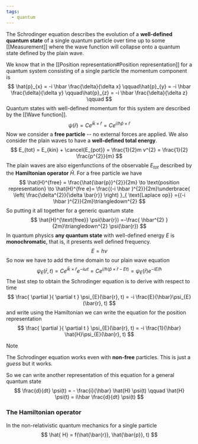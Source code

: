 ```yaml
---
tags:
  - quantum
---
```

The Schrodinger equation describes the evolution of a **well-defined quantum state** of a single quantum particle over time up to some [[Measurement]] where the wave function will collapse onto a quantum state defined by the plain wave.

We know that in the [[Position representation#Position representation]] for a quantum system consisting of a single particle the momentum component is
$$
\hat{p}_{x} = -i \hbar \frac{\delta}{\delta x} \qquad\hat{p}_{y} = -i \hbar \frac{\delta}{\delta y} \qquad\hat{p}_{z} = -i \hbar \frac{\delta}{\delta z} \qquad
$$
Quantum states with well-defined momentum for this system are described by the [[Wave function]].
$$
\psi(\bar{r}) = C e^{i \bar{k} \times \bar{r}} = C e^{i/\hbar \bar{p}\times \bar{r}}
$$
Now we consider a **free particle** -- no external forces are applied. We also consider the plain waves to have a **well-defined total energy**.
$$
E_{tot} = E_{kin} + \cancel{E_{pot}} = \frac{1}{2}m v^{2} = \frac{1}{2} \frac{p^{2}}{m}
$$
The plain waves are also eigenfunctions of the observable $E_{tot}$ described by the **Hamiltonian operator** $\hat{H}$. For a free particle we have
$$
\hat{H}^{free} = \frac{\hat{\bar{p}}^{2}}{2m} \to \text{position representation} \to \hat{H}^{fre e}= \frac{(-i \hbar )^{2}}{2m}\underbrace{ \left( \frac{\delta^{2}}{\delta \bar{r}} \right) }_{  \text{Laplace op}} ={(-i \hbar )^{2}}{2m}\triangledown^{2} 
$$
So putting it all together for a generic quantum state
$$
\hat{H}^{\text{free}} \psi(\bar{r}) =-\frac{ \hbar^{2} }{2m}\triangledown^{2} \psi(\bar{r})
$$
In quantum physics **any quantum state** with well-defined energy $E$ is **monochromatic**, that is, it presents well defined frequency.
$$
E = h \nu
$$
So now we have to add the time domain to our plain wave equation
$$
\psi_{E} (\bar{r}, t) = C e^{i \bar{k} \times \bar{r}} e^{-i \omega t} =C e^{i/\hbar (\bar{p} \times \bar{r}-E t)}  = \psi_{E}(\bar{r})e^{-i E/\hbar}
$$
The last step to obtain the Schrodinger equation is to derive with respect to time
$$
\frac{ \partial  }{ \partial t } \psi_{E}(\bar{r}, t) = -i \frac{E}{\hbar}\psi_{E}(\bar{r}, t)
$$
and write using the Hamiltonian we can write the equation for the position representation
$$
\frac{ \partial  }{ \partial t } \psi_{E}(\bar{r}, t) = -i \frac{1}{\hbar} \hat{H}\psi_{E}(\bar{r}, t)
$$
>[!note]
>The Schrodinger equation works even with **non-free** particles. This is just a *guess* but it works.

So we can write another representation of this equation for a general quantum state
$$
\frac{d}{dt} \psi(t) = - \frac{i}{\hbar} \hat{H} \psi(t) \qquad \hat{H} \psi(t) = i\hbar \frac{d}{dt} \psi(t)
$$
### The Hamiltonian operator

In the non-relativistic quantum mechanics for a single particle
$$
\hat{ H} = f(\hat{\bar{r}}, \hat{\bar{p}}, t)
$$
